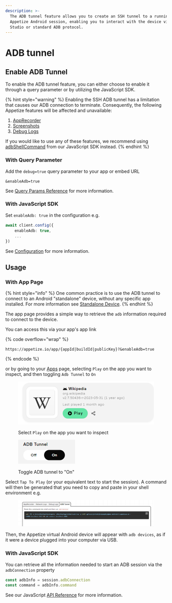 ```yaml
---
description: >-
  The ADB tunnel feature allows you to create an SSH tunnel to a running
  Appetize Android session, enabling you to interact with the device via Android
  Studio or standard ADB protocol.
---
```


# ADB tunnel

## Enable ADB Tunnel

To enable the ADB tunnel feature, you can either choose to enable it through a query parameter or by utilizing the JavaScript SDK.

{% hint style="warning" %}
Enabling the SSH ADB tunnel has a limitation that causes our ADB connection to terminate. Consequently, the following Appetize features will be affected and unavailable:

1. [AppRecorder](../../ui-automation.md)
2. [Screenshots](../../../javascript-sdk/api-reference.md#screenshot-format)
3. [Debug Logs](../../debug-logs.md)

If you would like to use any of these features, we recommend using [adbShellCommand](../../../javascript-sdk/automation/device-commands.md#adbshellcommand) from our JavaScript SDK instead.
{% endhint %}

### With Query Parameter

Add the `debug=true` query parameter to your app or embed URL

```uri
&enableAdb=true
```

See [Query Params Reference](../../query-params-reference.md#enableadb) for more information.

### With JavaScript SDK

Set `enableAdb: true` in the configuration e.g.

```typescript
await client.config({
    enableAdb: true,
    ...
})
```

See [Configuration](../../../javascript-sdk/configuration.md#enableadb) for more information.

## Usage

### With App Page

{% hint style="info" %}
One common practice is to use the ADB tunnel to connect to an Android "standalone" device, without any specific app installed. For more information see [Standalone Device](../../../platform/standalone-device.md).
{% endhint %}

The app page provides a simple way to retrieve the `adb` information required to connect to the device.&#x20;

You can access this via your app's app link

{% code overflow="wrap" %}
```url
https://appetize.io/app/{appId|buildId|publicKey}?&enableAdb=true
```
{% endcode %}

or by going to your [Apps](https://appetize.io/apps) page, selecting `Play` on the app you want to inspect, and then toggling `Adb Tunnel` to `On`

<figure><img src="../../../.gitbook/assets/image (24).png" alt=""><figcaption><p>Select <code>Play</code> on the app you want to inspect</p></figcaption></figure>

<figure><img src="../../../.gitbook/assets/Screenshot 2023-10-24 115916.png" alt="Example ADB Tunnel Action Switched to On"><figcaption><p>Toggle ADB tunnel to "On"</p></figcaption></figure>

Select `Tap To Play` (or your equivalent text to start the session). A command will then be generated that you need to copy and paste in your shell environment e.g.

<figure><img src="../../../.gitbook/assets/Screenshot 2023-10-24 115910.png" alt="Example command to paste in shell environment"><figcaption></figcaption></figure>

Then, the Appetize virtual Android device will appear with `adb devices`, as if it were a device plugged into your computer via USB.

### With JavaScript SDK

You can retrieve all the information needed to start an ADB session via the `adbConnection` property

```typescript
const adbInfo = session.adbConnection
const command = adbInfo.command
```

See our JavaScript [API Reference](../../../javascript-sdk/api-reference.md#adbconnection) for more information.
